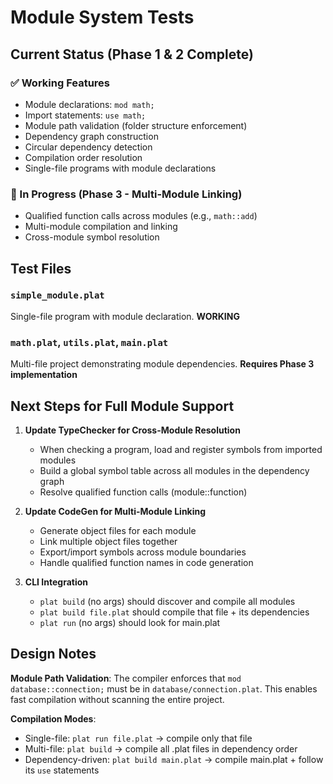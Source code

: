 # Module System Tests

## Current Status (Phase 1 & 2 Complete)

### ✅ Working Features
- Module declarations: `mod math;`
- Import statements: `use math;`
- Module path validation (folder structure enforcement)
- Dependency graph construction
- Circular dependency detection
- Compilation order resolution
- Single-file programs with module declarations

### 🚧 In Progress (Phase 3 - Multi-Module Linking)
- Qualified function calls across modules (e.g., `math::add`)
- Multi-module compilation and linking
- Cross-module symbol resolution

## Test Files

### `simple_module.plat`
Single-file program with module declaration. **WORKING**

### `math.plat`, `utils.plat`, `main.plat`
Multi-file project demonstrating module dependencies. **Requires Phase 3 implementation**

## Next Steps for Full Module Support

1. **Update TypeChecker for Cross-Module Resolution**
   - When checking a program, load and register symbols from imported modules
   - Build a global symbol table across all modules in the dependency graph
   - Resolve qualified function calls (module::function)

2. **Update CodeGen for Multi-Module Linking**
   - Generate object files for each module
   - Link multiple object files together
   - Export/import symbols across module boundaries
   - Handle qualified function names in code generation

3. **CLI Integration**
   - `plat build` (no args) should discover and compile all modules
   - `plat build file.plat` should compile that file + its dependencies
   - `plat run` (no args) should look for main.plat

## Design Notes

**Module Path Validation**: The compiler enforces that `mod database::connection;` must be in `database/connection.plat`. This enables fast compilation without scanning the entire project.

**Compilation Modes**:
- Single-file: `plat run file.plat` → compile only that file
- Multi-file: `plat build` → compile all .plat files in dependency order
- Dependency-driven: `plat build main.plat` → compile main.plat + follow its `use` statements
